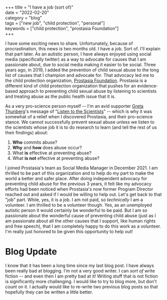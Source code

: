 +++
title = "I have a job (sort of)"  
date = "2022-02-20"  
category = "blog"  
tags = ["new job", "child protection", "personal"]   
keywords = ["child protection", "prostasia Foundation"]  
+++

I have some exciting news to share. Unfortunately, because of procrastination, this news is two months old. I have a job. Sort of. I'll explain that part later. As an autistic person, I have always enjoyed using social media (specifically twitter) as a way to advocate for causes that I am passionate about, due to social media making it easier to be social. Three years ago, in 2019, I added the prevention of child sexual abuse to the long list of causes that I champion and advocate for. That advocacy led me to the child protection organization, [Prostasia Foundation](https://prostasia.org/about/). Prostasia is a different kind of child protection organization that pushes for an evidence-based approach to preventing child sexual abuse by listening to scientists and treating abuse as the public health issue that it is.  

As a very pro-science person myself -- I'm an avid supporter [Greta Thunberg](https://twitter.com/GretaThunberg)'s message of "[Listen to the Scientists](https://www.youtube.com/watch?v=9h0tB0RrqQA)" -- which is why it was somewhat of a relief when I discovered Prostasia, and their pro-science stance. We cannot successfully prevent sexual abuse unless we listen to the scientists whose job it is to do research to learn (and tell the rest of us their findings) about:  

1. **Who** commits abuse?  
2. **Why** and **how** does abuse occur?  
3. What **is** effective at preventing abuse?  
4. What **is not** effective at preventing abuse?  

I joined Prostasia's team as Social Media Manager in December 2021. I am thrilled to be part of this organization and to help do my part to make the world a better and safer place. After doing independent advocacy for preventing child abuse for the previous 3 years, it felt like my advocacy efforts had been noticed when Prostasia's now former Program Director reached out and asked if I would be willing to help out. Let's get back to that "job" part. While, yes, it is a job. I am not paid, so *technically* I am a volunteer. I am thrilled to be a volunteer though. Yes, as an unemployed autistic person it would certainly be wonderful to be paid. But I am so passionate about the wonderful cause of preventing child abuse (just as I am passionate about all the other causes that I support, like human rights and free speech), that I am completely happy to do this work as a volunteer. I'm really just honored to be given this opportunity to help out!  

# Blog Update  

I know that it has been a long time since my last blog post. I have always been really bad at blogging. I'm not a very good writer. I can *sort of* write fiction -- and even then I am pretty bad at it! Writing stuff that is not fiction is significantly more challenging. I would like to try to blog more, but don't count on it. I actually would like to re-write two previous blog posts so that hopefully they can be written a little better.  